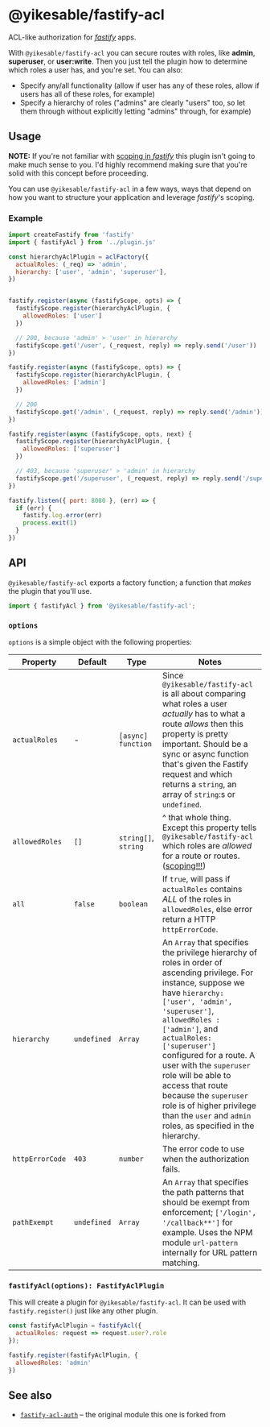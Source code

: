 # @yikesable/fastify-acl

ACL-like authorization for [*fastify*](https://fastify.io) apps.

With `@yikesable/fastify-acl` you can secure routes with roles, like **admin**, **superuser**, or **user:write**.  Then you just tell the plugin how to determine which roles a user has, and you're set.  You can also:

* Specify any/all functionality (allow if user has any of these roles, allow if users has all of these roles, for example)
* Specify a hierarchy of roles ("admins" are clearly "users" too, so let them through without explicitly letting "admins" through, for example)

## Usage

**NOTE:** If you're not familiar with [scoping in *fastify*](https://www.fastify.io/docs/master/Plugins/) this plugin isn't going to make much sense to you.  I'd highly recommend making sure that you're solid with this concept before proceeding.

You can use `@yikesable/fastify-acl` in a few ways, ways that depend on how you want to structure your application and leverage *fastify*'s scoping.

### Example

```js
import createFastify from 'fastify'
import { fastifyAcl } from '../plugin.js'

const hierarchyAclPlugin = aclFactory({
  actualRoles: (_req) => 'admin',
  hierarchy: ['user', 'admin', 'superuser'],
})


fastify.register(async (fastifyScope, opts) => {
  fastifyScope.register(hierarchyAclPlugin, {
    allowedRoles: ['user']
  })

  // 200, because 'admin' > 'user' in hierarchy
  fastifyScope.get('/user', (_request, reply) => reply.send('/user'))
})

fastify.register(async (fastifyScope, opts) => {
  fastifyScope.register(hierarchyAclPlugin, {
    allowedRoles: ['admin']
  })

  // 200
  fastifyScope.get('/admin', (_request, reply) => reply.send('/admin'))
})

fastify.register(async (fastifyScope, opts, next) {
  fastifyScope.register(hierarchyAclPlugin, {
    allowedRoles: ['superuser']
  })

  // 403, because 'superuser' > 'admin' in hierarchy
  fastifyScope.get('/superuser', (_request, reply) => reply.send('/superuser'))
})

fastify.listen({ port: 8080 }, (err) => {
  if (err) {
    fastify.log.error(err)
    process.exit(1)
  }
})

```

## API

`@yikesable/fastify-acl` exports a factory function; a function that _makes_ the plugin that you'll use.

```js
import { fastifyAcl } from '@yikesable/fastify-acl';
```

### `options`

`options` is a simple object with the following properties:

| Property | Default | Type | Notes |
| --- | --- | --- | --- |
| `actualRoles` | - | `[async] function` | Since `@yikesable/fastify-acl` is all about comparing what roles a user _actually_ has to what a route _allows_ then this property is pretty important.  Should be a sync or async function that's given the Fastify request and which returns a `string`, an array of `string`:s or `undefined`. |
| `allowedRoles` | `[]` | `string[]`, `string`  | ^ that whole thing.  Except this property tells `@yikesable/fastify-acl` which roles are _allowed_ for a route or routes. ([scoping!!!](https://www.fastify.io/docs/latest/Plugins/)) |
| `all` | `false` | `boolean` | If `true`, will pass if `actualRoles` contains _ALL_ of the roles in `allowedRoles`, else error return a HTTP `httpErrorCode`. |
| `hierarchy` | `undefined` | `Array` | An `Array` that specifies the privilege hierarchy of roles in order of ascending privilege. For instance, suppose we have `hierarchy: ['user', 'admin', 'superuser']`, `allowedRoles : ['admin']`, and `actualRoles: ['superuser']` configured for a route.  A user with the `superuser` role will be able to access that route because the `superuser` role is of higher privilege than the `user` and `admin` roles, as specified in the hierarchy. |
| `httpErrorCode` | `403` | `number` | The error code to use when the authorization fails. |
| `pathExempt` | `undefined` | `Array` | An `Array` that specifies the path patterns that should be exempt from enforcement; `['/login', '/callback**']` for example.  Uses the NPM module `url-pattern` internally for URL pattern matching. |

### `fastifyAcl(options): FastifyAclPlugin`

This will create a plugin for `@yikesable/fastify-acl`. It can be used with `fastify.register()` just like any other plugin.

```js
const fastifyAclPlugin = fastifyAcl({
  actualRoles: request => request.user?.role
});

fastify.register(fastifyAclPlugin, {
  allowedRoles: 'admin'
})
```

## See also

* [`fastify-acl-auth`](https://github.com/charlesread/fastify-acl-auth) – the original module this one is forked from
